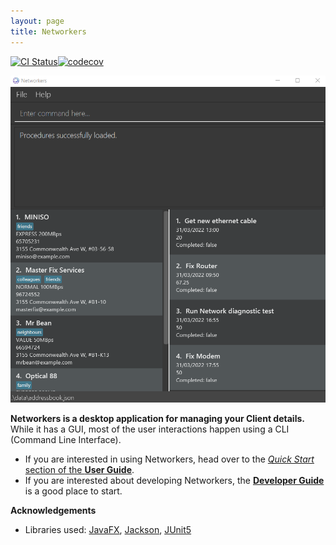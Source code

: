 ```yaml
---
layout: page
title: Networkers
---
```


[![CI Status](https://github.com/AY2122S2-CS2103T-W13-1/tp/actions/workflows/gradle.yml/badge.svg?branch=master)](https://github.com/AY2122S2-CS2103T-W13-1/tp/actions/workflows/gradle.yml)[![codecov](https://codecov.io/gh/AY2122S2-CS2103T-W13-1/tp/branch/master/graph/badge.svg?token=OEVG5AG88Y)](https://codecov.io/gh/AY2122S2-CS2103T-W13-1/tp)

![Ui](images/Ui.png)

**Networkers is a desktop application for managing your Client details.** While it has a GUI, most of the user interactions happen using a CLI (Command Line Interface).

* If you are interested in using Networkers, head over to the [_Quick Start_ section of the **User Guide**](UserGuide.html#quick-start).
* If you are interested about developing Networkers, the [**Developer Guide**](DeveloperGuide.html) is a good place to start.


**Acknowledgements**

* Libraries used: [JavaFX](https://openjfx.io/), [Jackson](https://github.com/FasterXML/jackson), [JUnit5](https://github.com/junit-team/junit5)
